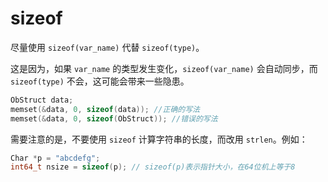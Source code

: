 sizeof 
===========================



尽量使用 `sizeof(var_name)` 代替 `sizeof(type)`。

这是因为，如果 `var_name` 的类型发生变化，`sizeof(var_name)` 会自动同步，而 `sizeof(type)` 不会，这可能会带来一些隐患。

```cpp
ObStruct data;
memset(&data, 0, sizeof(data)); //正确的写法
memset(&data, 0, sizeof(ObStruct)); //错误的写法
```





需要注意的是，不要使用 `sizeof` 计算字符串的长度，而改用 `strlen`。例如：

```cpp
Char *p = "abcdefg";
int64_t nsize = sizeof(p); // sizeof(p)表示指针大小，在64位机上等于8
```


